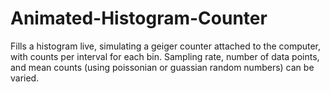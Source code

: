 # Animated-Histogram-Counter
Fills a histogram live, simulating a geiger counter attached to the computer, with counts per interval for each bin. Sampling rate, number of data points, and mean counts (using poissonian or guassian random numbers) can be varied. 
